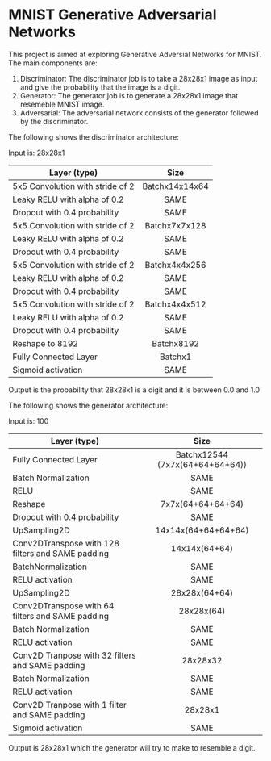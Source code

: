 # MNIST Generative Adversarial Networks

This project is aimed at exploring Generative Adversial Networks for MNIST.
The main components are:

1. Discriminator: The discriminator job is to take a 28x28x1 image as input and give the probability that the image is a digit. 
2. Generator: The generator job is to generate a 28x28x1 image that resemeble MNIST image.
3. Adversarial: The adversarial network consists of the generator followed by the discriminator.

The following shows the discriminator architecture:

Input is: 28x28x1

| Layer (type)                                     | Size                     |
| ------------------------------------------------ |:------------------------:|
| 5x5 Convolution with stride of 2                 | Batchx14x14x64           |
| Leaky RELU with alpha of 0.2                     | SAME                     |
| Dropout with 0.4 probability                     | SAME                     |
| 5x5 Convolution with stride of 2                 | Batchx7x7x128            |
| Leaky RELU with alpha of 0.2                     | SAME                     |
| Dropout with 0.4 probability                     | SAME                     |
| 5x5 Convolution with stride of 2                 | Batchx4x4x256            |
| Leaky RELU with alpha of 0.2                     | SAME                     |
| Dropout with 0.4 probability                     | SAME                     |
| 5x5 Convolution with stride of 2                 | Batchx4x4x512            |
| Leaky RELU with alpha of 0.2                     | SAME                     |
| Dropout with 0.4 probability                     | SAME                     |
| Reshape to 8192                                  | Batchx8192               |
| Fully Connected Layer                            | Batchx1                  |
| Sigmoid activation                               | SAME                     |

Output is the probability that 28x28x1 is a digit and it is between 0.0 and 1.0

The following shows the generator architecture:

Input is: 100

| Layer (type)                                     | Size                            |
| ------------------------------------------------ |:-------------------------------:|
| Fully Connected Layer                            | Batchx12544 (7x7x(64+64+64+64)) |
| Batch Normalization                              | SAME                            |
| RELU                                             | SAME                            |
| Reshape                                          | 7x7x(64+64+64+64)               |
| Dropout with 0.4 probability                     | SAME                            |
| UpSampling2D                                     | 14x14x(64+64+64+64)             |
| Conv2DTranspose with 128 filters and SAME padding| 14x14x(64+64)                   |
| BatchNormalization                               | SAME                            |
| RELU activation                                  | SAME                            |
| UpSampling2D                                     | 28x28x(64+64)                   |
| Conv2DTranspose with 64 filters and SAME padding | 28x28x(64)                      |
| Batch Normalization                              | SAME                            |
| RELU activation                                  | SAME                            |
| Conv2D Tranpose with 32 filters and SAME padding | 28x28x32                        |
| Batch Normalization                              | SAME                            |
| RELU activation                                  | SAME                            |
| Conv2D Tranpose with 1 filter and SAME padding   | 28x28x1                         |
| Sigmoid activation                               | SAME                            |

Output is 28x28x1 which the generator will try to make to resemble a digit.



